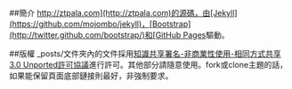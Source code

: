 ##簡介
[http://ztpala.com](http://ztpala.com)的源碼，由[Jekyll](https://github.com/mojombo/jekyll)，[Bootstrap](http://twitter.github.com/bootstrap/)和[GitHub Pages](http://pages.github.com/)驅動。

##版權
_posts/文件夾內的文件採用[知識共享署名-非商業性使用-相同方式共享 3.0 Unported許可協議](http://creativecommons.org/licenses/by-nc-sa/3.0/deed.zh)進行許可。其他部分請隨意使用。fork或clone主題的話，如果能保留頁面底部鏈接則最好，非強制要求。